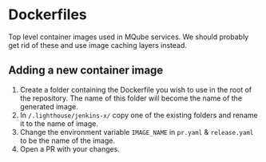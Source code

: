 # Dockerfiles
Top level container images used in MQube services. We should probably get rid of these and use image caching layers instead.

## Adding a new container image
1. Create a folder containing the Dockerfile you wish to use in the root of the repository. The name of this folder
will become the name of the generated image.
2. In `/.lighthouse/jenkins-x/` copy one of the existing folders and rename it to the name of image.
3. Change the environment variable `IMAGE_NAME` in `pr.yaml` & `release.yaml` to be the name of the image.
4. Open a PR with your changes.
